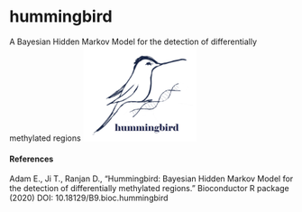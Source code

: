 # hummingbird
A Bayesian Hidden Markov Model for the detection of differentially methylated regions
<img src="https://github.com/eleniadam/hummingbird/blob/master/logo1.png"  width="40%" height="40%">

#### References

Adam E., Ji T., Ranjan D., “Hummingbird: Bayesian Hidden Markov Model for the detection of differentially methylated
regions.” Bioconductor R package (2020) DOI: 10.18129/B9.bioc.hummingbird
